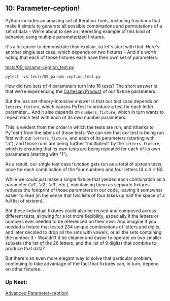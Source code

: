 ## 10: Parameter-ception!

Python includes an amazing set of Iteration Tools, including functions that make it simple to generate all possible combinations and permutations of a set of data - We're about to see an interesting example of this kind of behavior, using multiple parameterized fixtures.

It's a lot easier to demonstrate than explain, so let's start with that: Here's another single test case, which depends on two fixtures - And it's worth noting that each of those fixtures each have their own set of parameters:

[tests/09_params-ception_test.py](https://github.com/pluralsight/intro-to-pytest/blob/master/tests/09_params-ception_test.py)

```
pytest -vs tests/09_params-ception_test.py
```

How did two sets of 4 parameters turn into 16 tests? The short answer is that we're experiencing the [Cartesian Product](https://en.wikipedia.org/wiki/Cartesian_product) of our fixture parameters.

But the less set-theory-intensive answer is that our test case depends on `letters_fixture`, which causes PyTest to produce a test for each letter parameter... And it also depends on `numbers_fixture`, which in turn wants to repeat each test with each of its own number parameters.

This is evident from the order in which the tests are run, and (thanks to PyTest!) from the labels of those tests: We can see that our test is being run first with our `letters_fixture`, and each of its parameters (starting with "a"), and those runs are being further "multiplied" by the `letters_fixture`, which is ensuring that its own tests are being repeated for each of its own parameters (starting with "1").

As a result, our single test case function gets run as a total of sixteen tests, once for each combination of the four numbers and four letters (4 x 4 = 16).

While we _could_ just make a single fixture that yielded each combination as a parameter ('a1', 'a2', 'a3', etc.), maintaining them as separate fixtures reduces the footprint of those parameters in our code, leaving it somewhat easier to read (in the sense that two lists of four takes up half the space of a full list of sixteen).

But these individual fixtures could also be reused and composed across different tests, allowing for a lot more flexibility, especially if the letters or numbers ever needed to be referenced on their own. And imagine if you needed a fixture that tested 234 unique combinations of letters and digits, and later decided to drop all the sets with vowels, or all the sets containing the number 3 - Wouldn't it be cleaner and easier to operate on two smaller subsets (the list of the 26 letters, and the list of 9 digits) that combine to produce that data?

But there's an even more elegant way to solve that particular problem, continuing to take advantage of the fact that fixtures can, in turn, depend on other fixtures...

### Up Next:

[Advanced Parameter-ception!](https://github.com/pluralsight/intro-to-pytest/blob/master/tutorials/11_advanced_parameter-ception.md)
